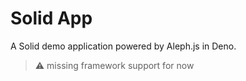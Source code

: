 # Solid App

A Solid demo application powered by Aleph.js in Deno.

> ⚠️ missing framework support for now
